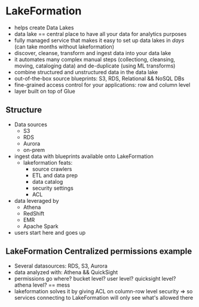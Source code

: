 # LakeFormation

* helps create Data Lakes
* data lake == central place to have all your data for analytics purposes
* fully managed service that makes it easy to set up data lakes in *days* (can take months without lakeformation)
* discover, cleanse, transform and ingest data into your data lake
* it automates many complex manual steps (collectiong, cleansing, moving, cataloging data) and de-duplicate (using ML transforms)
* combine structured and unstructured data in the data lake
* out-of-the-box source blueprints: S3, RDS, Relational && NoSQL DBs
* fine-grained access control for your applications: row and column level
* layer built on top of Glue

## Structure

* Data sources
  * S3
  * RDS
  * Aurora
  * on-prem
* ingest data with blueprints available onto LakeFormation
  * lakeformation feats:
    * source crawlers
    * ETL and data prep
    * data catalog
    * security settings
    * ACL
* data leveraged by
  * Athena
  * RedShift
  * EMR
  * Apache Spark
* users start here and goes up

## LakeFormation Centralized permissions example

* Several datasources: RDS, S3, Aurora
* data analyzed with: Athena && QuickSight
* permissions go where? bucket level? user level? quicksight level? athena level? == mess
* lakeformation solves it by giving ACL on column-row level security => so services connecting to LakeFormation will only see what's allowed there
